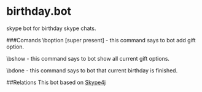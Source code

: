 # birthday.bot
skype bot for birthday skype chats.

###Comands
\boption [super present] - this command says to bot add gift option.

\bshow - this command says to bot show all current gift options.

\bdone - this command says to bot that current birthday is finished.

##Relations
This bot based on [Skype4j](https://github.com/samczsun/Skype4J)

